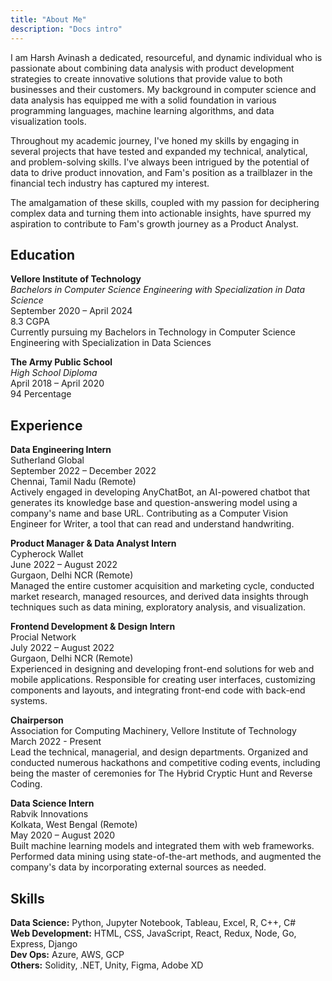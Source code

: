 ```yaml
---
title: "About Me"
description: "Docs intro"
---
```


I am Harsh Avinash a dedicated, resourceful, and dynamic individual who is passionate about combining data analysis with product development strategies to create innovative solutions that provide value to both businesses and their customers. My background in computer science and data analysis has equipped me with a solid foundation in various programming languages, machine learning algorithms, and data visualization tools. 

Throughout my academic journey, I've honed my skills by engaging in several projects that have tested and expanded my technical, analytical, and problem-solving skills. I've always been intrigued by the potential of data to drive product innovation, and Fam's position as a trailblazer in the financial tech industry has captured my interest.

The amalgamation of these skills, coupled with my passion for deciphering complex data and turning them into actionable insights, have spurred my aspiration to contribute to Fam's growth journey as a Product Analyst.

## Education

**Vellore Institute of Technology**  
_Bachelors in Computer Science Engineering with Specialization in Data Science_  
September 2020 – April 2024  
8.3 CGPA  
Currently pursuing my Bachelors in Technology in Computer Science Engineering with Specialization in Data Sciences

**The Army Public School**  
_High School Diploma_  
April 2018 – April 2020  
94 Percentage

## Experience

**Data Engineering Intern**  
Sutherland Global  
September 2022 – December 2022  
Chennai, Tamil Nadu (Remote)  
Actively engaged in developing AnyChatBot, an AI-powered chatbot that generates its knowledge base and question-answering model using a company's name and base URL. Contributing as a Computer Vision Engineer for Writer, a tool that can read and understand handwriting.

**Product Manager & Data Analyst Intern**  
Cypherock Wallet  
June 2022 – August 2022  
Gurgaon, Delhi NCR (Remote)  
Managed the entire customer acquisition and marketing cycle, conducted market research, managed resources, and derived data insights through techniques such as data mining, exploratory analysis, and visualization.

**Frontend Development & Design Intern**  
Procial Network  
July 2022 – August 2022  
Gurgaon, Delhi NCR (Remote)  
Experienced in designing and developing front-end solutions for web and mobile applications. Responsible for creating user interfaces, customizing components and layouts, and integrating front-end code with back-end systems.

**Chairperson**  
Association for Computing Machinery, Vellore Institute of Technology  
March 2022 - Present  
Lead the technical, managerial, and design departments. Organized and conducted numerous hackathons and competitive coding events, including being the master of ceremonies for The Hybrid Cryptic Hunt and Reverse Coding.

**Data Science Intern**  
Rabvik Innovations  
Kolkata, West Bengal (Remote)  
May 2020 – August 2020  
Built machine learning models and integrated them with web frameworks. Performed data mining using state-of-the-art methods, and augmented the company's data by incorporating external sources as needed.

## Skills

**Data Science:** Python, Jupyter Notebook, Tableau, Excel, R, C++, C#  
**Web Development:** HTML, CSS, JavaScript, React, Redux, Node, Go, Express, Django  
**Dev Ops:** Azure, AWS, GCP  
**Others:** Solidity, .NET, Unity, Figma, Adobe XD